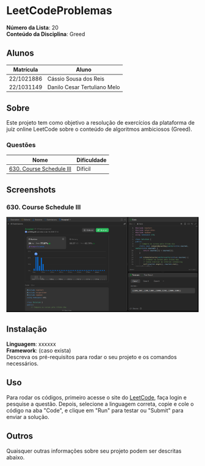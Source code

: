 # LeetCodeProblemas

**Número da Lista**: 20<br>
**Conteúdo da Disciplina**: Greed<br>

## Alunos
| Matrícula  | Aluno                        |
| ---------- | ---------------------------- |
| 22/1021886 | Cássio Sousa dos Reis        |
| 22/1031149 | Danilo Cesar Tertuliano Melo |

## Sobre 
Este projeto tem como objetivo a resolução de exercícios da plataforma de juíz online LeetCode sobre o conteúdo de algoritmos ambiciosos (Greed).

### Questões

| Nome                                                                                      | Dificuldade |
| ----------------------------------------------------------------------------------------- | ----------- |
| [630. Course Schedule III](https://leetcode.com/problems/course-schedule-iii/description) | Difícil     |

## Screenshots

### 630. Course Schedule III

![630. Course Schedule III](images/submission630.png)

## Instalação 
**Linguagem**: xxxxxx<br>
**Framework**: (caso exista)<br>
Descreva os pré-requisitos para rodar o seu projeto e os comandos necessários.

## Uso 
Para rodar os códigos, primeiro acesse o site do [LeetCode](https://leetcode.com/), faça login e pesquise a questão. Depois, selecione a linguagem correta, copie e cole o código na aba "Code", e clique em "Run" para testar ou "Submit" para enviar a solução.

## Outros 
Quaisquer outras informações sobre seu projeto podem ser descritas abaixo.




